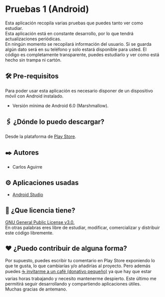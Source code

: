 # Pruebas 1 (Android)
Esta aplicación recopila varias pruebas que puedes tanto ver como estudiar.</br>
Esta aplicación está en constante desarrollo, por lo que tendrá actualizaciones periódicas.</br>
En ningún momento se recopilará información del usuario. Si se guarda algún dato será en su teléfono y solo estará disponible para usted.
El código es completamente transparente, puedes estudiarlo y ver como está hecho sin trampa ni cartón.

## 🛠️ Pre-requisitos
Para poder usar esta aplicación es necesario disponer de un dispositivo móvil con Android instalado.
* Versión mínima de Android 6.0 (Marshmallow).

## 🖇️ ¿Dónde lo puedo descargar?
Desde la plataforma de [Play Store](https://play.google.com/store/apps/details?id=com.codigobase.pruebas1&gl=ES).

## ✒️ Autores
* Carlos Aguirre

## ⚙️ Aplicaciones usadas
* [Android Studio](https://developer.android.com/studio?hl=es)

## 📄 ¿Que licencia tiene?
[GNU General Public License v3.0.](LICENSE) </br>
En otras palabras eres libre de estudiar, modificar, comercializar y distribuir este código libremente.

## ❤️ ¿Puedo contribuir de alguna forma?
Por supuesto, puedes escribir tu comentario en Play Store exponiendo lo que te gusta, lo que cambiarías y/o añadirías al proyecto. Pero además puedes [☕ invitarme a un café (donativo pequeño)](https://ko-fi.com/lunevix) ya que hay que estar varias horas trabajando y necesito mantenerme despierto. Este último me permitirá seguir desarrollando y compartiendo aplicaciones útiles.</br>
Muchas gracias de antemano.

